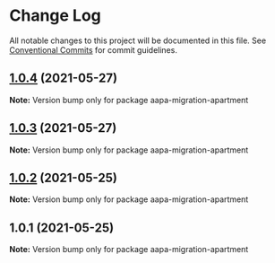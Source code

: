 # Change Log

All notable changes to this project will be documented in this file.
See [Conventional Commits](https://conventionalcommits.org) for commit guidelines.

## [1.0.4](https://github.com/azoom-n-v-hien/aapa-migration-apartment/compare/v1.0.1...v1.0.4) (2021-05-27)

**Note:** Version bump only for package aapa-migration-apartment





## [1.0.3](https://github.com/azoom-n-v-hien/aapa-migration-apartment/compare/v1.0.2...v1.0.3) (2021-05-27)

**Note:** Version bump only for package aapa-migration-apartment





## [1.0.2](https://github.com/azoom-n-v-hien/aapa-migration-apartment/compare/v1.0.1...v1.0.2) (2021-05-25)

**Note:** Version bump only for package aapa-migration-apartment





## 1.0.1 (2021-05-25)

**Note:** Version bump only for package aapa-migration-apartment
